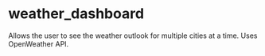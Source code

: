 # weather_dashboard
Allows the user to see the weather outlook for multiple cities at a time. Uses OpenWeather API.
